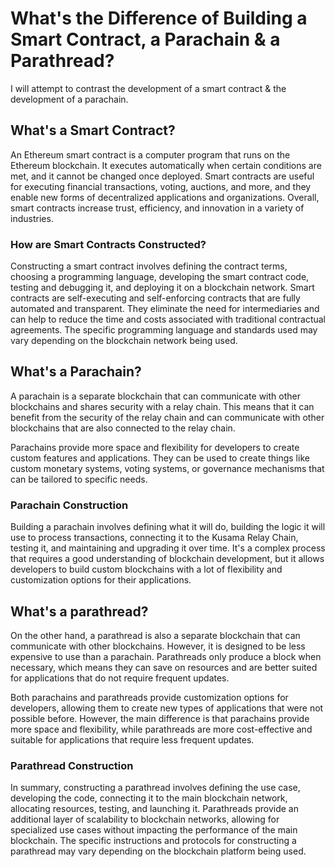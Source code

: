 # What's the Difference of Building a Smart Contract, a Parachain & a Parathread?
I will attempt to contrast the development of a smart contract &amp; the development of a parachain.

## What's a Smart Contract?
An Ethereum smart contract is a computer program that runs on the Ethereum blockchain. It executes automatically when certain conditions are met, and it cannot be changed once deployed. Smart contracts are useful for executing financial transactions, voting, auctions, and more, and they enable new forms of decentralized applications and organizations. Overall, smart contracts increase trust, efficiency, and innovation in a variety of industries.


### How are Smart Contracts Constructed?

Constructing a smart contract involves defining the contract terms, choosing a programming language, developing the smart contract code, testing and debugging it, and deploying it on a blockchain network. Smart contracts are self-executing and self-enforcing contracts that are fully automated and transparent. They eliminate the need for intermediaries and can help to reduce the time and costs associated with traditional contractual agreements. The specific programming language and standards used may vary depending on the blockchain network being used.



## What's a Parachain?

A parachain is a separate blockchain that can communicate with other blockchains and shares security with a relay chain. This means that it can benefit from the security of the relay chain and can communicate with other blockchains that are also connected to the relay chain.

Parachains provide more space and flexibility for developers to create custom features and applications. They can be used to create things like custom monetary systems, voting systems, or governance mechanisms that can be tailored to specific needs.

### Parachain Construction

Building a parachain involves defining what it will do, building the logic it will use to process transactions, connecting it to the Kusama Relay Chain, testing it, and maintaining and upgrading it over time. It's a complex process that requires a good understanding of blockchain development, but it allows developers to build custom blockchains with a lot of flexibility and customization options for their applications.




## What's a parathread?
On the other hand, a parathread is also a separate blockchain that can communicate with other blockchains. However, it is designed to be less expensive to use than a parachain. Parathreads only produce a block when necessary, which means they can save on resources and are better suited for applications that do not require frequent updates.

Both parachains and parathreads provide customization options for developers, allowing them to create new types of applications that were not possible before. However, the main difference is that parachains provide more space and flexibility, while parathreads are more cost-effective and suitable for applications that require less frequent updates.


### Parathread Construction

In summary, constructing a parathread involves defining the use case, developing the code, connecting it to the main blockchain network, allocating resources, testing, and launching it. Parathreads provide an additional layer of scalability to blockchain networks, allowing for specialized use cases without impacting the performance of the main blockchain. The specific instructions and protocols for constructing a parathread may vary depending on the blockchain platform being used.
